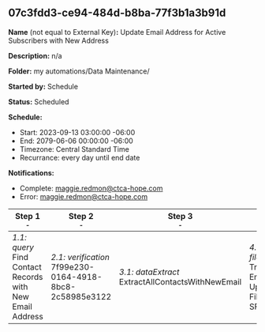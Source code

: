 ## 07c3fdd3-ce94-484d-b8ba-77f3b1a3b91d

**Name** (not equal to External Key)**:** Update Email Address for Active Subscribers with New Address

**Description:** n/a

**Folder:** my automations/Data Maintenance/

**Started by:** Schedule

**Status:** Scheduled

**Schedule:**

* Start: 2023-09-13 03:00:00 -06:00
* End: 2079-06-06 00:00:00 -06:00
* Timezone: Central Standard Time
* Recurrance: every day until end date

**Notifications:**

* Complete: maggie.redmon@ctca-hope.com
* Error: maggie.redmon@ctca-hope.com

| Step 1<br>_<small>-</small>_ | Step 2<br>_<small>-</small>_ | Step 3<br>_<small>-</small>_ | Step 4<br>_<small>-</small>_ | Step 5<br>_<small>-</small>_ |
| --- | --- | --- | --- | --- |
| _1.1: query_<br>Find Contact Records with New Email Address | _2.1: verification_<br>7f99e230-0164-4918-8bc8-2c58985e3122 | _3.1: dataExtract_<br>ExtractAllContactsWithNewEmail | _4.1: fileTransfer_<br>Transfer Email Update File to SFTP | _5.1: importFile_<br>Import Contact Email Update File from SFTP |

